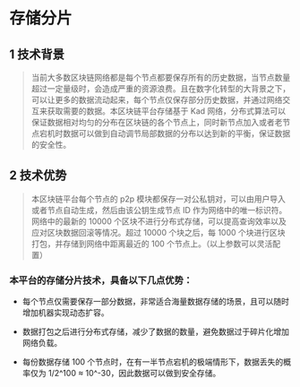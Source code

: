 # 存储分片

## 1 技术背景

> 当前大多数区块链网络都是每个节点都要保存所有的历史数据，当节点数量超过一定量级时，会造成严重的资源浪费。且在数字化转型的大背景之下，可以让更多的数据流动起来，每个节点仅保存部分历史数据，并通过网络交互来获取需要的数据。本区块链平台存储基于 Kad 网络，分布式算法可以保证数据相对均匀的分布在区块链的各个节点上，同时新节点加入或者老节点宕机时数据可以做到自动调节局部数据的分布以达到新的平衡，保证数据的安全性。

## 2 技术优势

> 本区块链平台每个节点的 p2p 模块都保存一对公私钥对，可以由用户导入或者节点自动生成，然后由该公钥生成节点 ID 作为网络中的唯一标识符。网络中的最新的 10000 个区块不进行分布式存储，可以提高查询效率以及应对区块数据回滚等情况。超过 10000 个块之后，每 1000 个块进行区块打包，并存储到网络中距离最近的 100 个节点上。（以上参数可以灵活配置）

### 本平台的存储分片技术，具备以下几点优势：

-   每个节点仅需要保存一部分数据，非常适合海量数据存储的场景，且可以随时增加机器实现动态扩容。

-   数据打包之后进行分布式存储，减少了数据的数量，避免数据过于碎片化增加网络负载。

-   每份数据存储 100 个节点时，在有一半节点宕机的极端情形下，数据丢失的概率仅为 1/2^100 ≈ 10^-30，因此数据可以做到安全存储。
